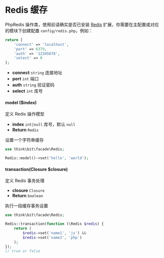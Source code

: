 # Redis 缓存

PhpRedis 操作类，使用前请确实是否已安装 [Redis](http://pecl.php.net/package/redis) 扩展，你需要在主配置或对应的模块下创建配置 `config/redis.php`，例如：

```php
return [
    'connect' => 'localhost',
    'port' => 6379,
    'auth' => '12345678',
    'select' => 0
];
```

- **connect** `string` 连接地址
- **port** `int` 端口
- **auth** `string` 验证密码
- **select** `int` 库号

#### model ($index)

定义 Redis 操作模型

- **index** `int|null` 库号，默认 `null`
- **Return** `Redis`

设置一个字符串缓存

```php
use think\bit\facade\Redis;

Redis::model()->set('hello', 'world');
```

#### transaction(Closure $closure)

定义 Redis 事务处理

- **closure** `Closure`
- **Return** `boolean`

执行一段缓存事务设置

```php
use think\bit\facade\Redis;

Redis::transaction(function (\Redis $redis) {
    return (
        $redis->set('name1', 'js') &&
        $redis->set('name2', 'php')
    );
});
// true or false
```